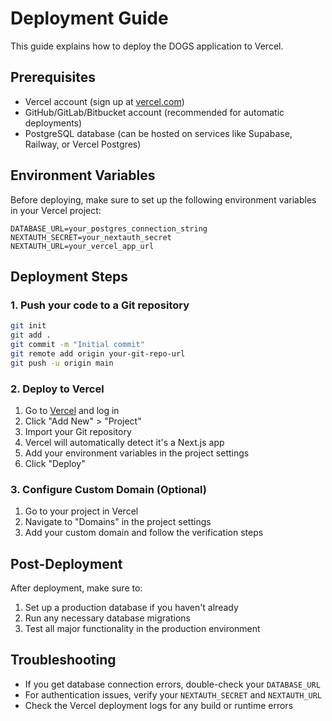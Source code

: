 # Deployment Guide

This guide explains how to deploy the DOGS application to Vercel.

## Prerequisites

- Vercel account (sign up at [vercel.com](https://vercel.com))
- GitHub/GitLab/Bitbucket account (recommended for automatic deployments)
- PostgreSQL database (can be hosted on services like Supabase, Railway, or Vercel Postgres)

## Environment Variables

Before deploying, make sure to set up the following environment variables in your Vercel project:

```
DATABASE_URL=your_postgres_connection_string
NEXTAUTH_SECRET=your_nextauth_secret
NEXTAUTH_URL=your_vercel_app_url
```

## Deployment Steps

### 1. Push your code to a Git repository

```bash
git init
git add .
git commit -m "Initial commit"
git remote add origin your-git-repo-url
git push -u origin main
```

### 2. Deploy to Vercel

1. Go to [Vercel](https://vercel.com) and log in
2. Click "Add New" > "Project"
3. Import your Git repository
4. Vercel will automatically detect it's a Next.js app
5. Add your environment variables in the project settings
6. Click "Deploy"

### 3. Configure Custom Domain (Optional)

1. Go to your project in Vercel
2. Navigate to "Domains" in the project settings
3. Add your custom domain and follow the verification steps

## Post-Deployment

After deployment, make sure to:

1. Set up a production database if you haven't already
2. Run any necessary database migrations
3. Test all major functionality in the production environment

## Troubleshooting

- If you get database connection errors, double-check your `DATABASE_URL`
- For authentication issues, verify your `NEXTAUTH_SECRET` and `NEXTAUTH_URL`
- Check the Vercel deployment logs for any build or runtime errors
